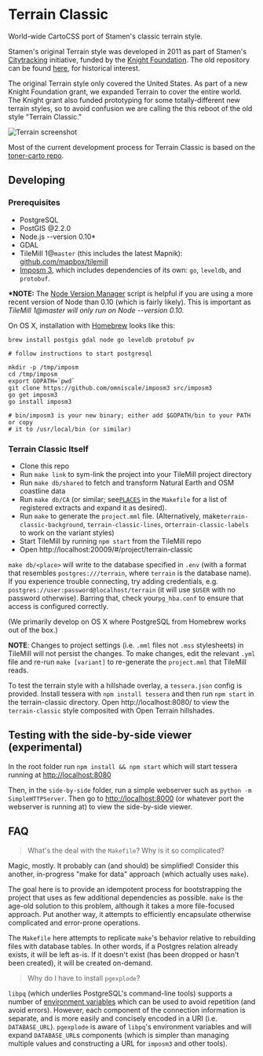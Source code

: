 Terrain Classic
===============

World-wide CartoCSS port of Stamen's classic terrain style.

Stamen's original Terrain style was developed in 2011 as part of Stamen's [Citytracking](https://github.com/Citytracking) initiative, funded by the [Knight Foundation](http://www.knightfoundation.org/). The old repository can be found [here](https://github.com/citytracking/terrain), for historical interest.

The original Terrain style only covered the United States. As part of a new Knight Foundation grant, we expanded Terrain to cover the entire world. The Knight grant also funded prototyping for some totally-different new terrain styles, so to avoid confusion we are calling the this reboot of the old style "Terrain Classic."

![Terrain screenshot](https://github.com/stamen/terrain-classic/raw/master/terrain_classic.png?raw=true)

Most of the current development process for Terrain Classic is based on the [toner-carto repo](https://github.com/stamen/toner-carto).

Developing
----------

### Prerequisites

-	PostgreSQL
-	PostGIS @2.2.0
-	Node.js --version 0.10\*
-	GDAL
-	TileMill 1@`master` (this includes the latest Mapnik): [github.com/mapbox/tilemill](https://github.com/mapbox/tilemill)
-	[Imposm 3](https://github.com/omniscale/imposm3), which includes dependencies of its own: `go`, `leveldb`, and `protobuf`.

**\*NOTE:** The [Node Version Manager](https://github.com/creationix/nvm) script is helpful if you are using a more recent version of Node than 0.10 (which is fairly likely). This is important as *TileMill 1@master will only run on Node --version 0.10.*

On OS X, installation with [Homebrew](http://brew.sh/) looks like this:

```
brew install postgis gdal node go leveldb protobuf pv

# follow instructions to start postgresql

mkdir -p /tmp/imposm
cd /tmp/imposm
export GOPATH=`pwd`
git clone https://github.com/omniscale/imposm3 src/imposm3
go get imposm3
go install imposm3

# bin/imposm3 is your new binary; either add $GOPATH/bin to your PATH or copy
# it to /usr/local/bin (or similar)
```

### Terrain Classic Itself

-	Clone this repo
-	Run `make link` to sym-link the project into your TileMill project directory
-	Run `make db/shared` to fetch and transform Natural Earth and OSM coastline data
-	Run `make db/CA` (or similar; see[`PLACES`](https://github.com/stamen/terrain-classic/blob/master/Makefile#L168-L178) in the `Makefile` for a list of registered extracts and expand it as desired).
-	Run `make` to generate the `project.mml` file. (Alternatively, make`terrain-classic-background`, `terrain-classic-lines`, or`terrain-classic-labels` to work on the variant styles)
-	Start TileMill by running `npm start` from the TileMill repo
-	Open http://localhost:20009/#/project/terrain-classic

`make db/<place>` will write to the database specified in `.env` (with a format that resembles `postgres:///terrain`, where `terrain` is the database name). If you experience trouble connecting, try adding credentials, e.g. `postgres://user:password@localhost/terrain` (it will use `$USER` with no password otherwise). Barring that, check your`pg_hba.conf` to ensure that access is configured correctly.

(We primarily develop on OS X where PostgreSQL from Homebrew works out of the box.)

**NOTE**: Changes to project settings (i.e. `.mml` files not `.mss` stylesheets) in TileMill will not persist the changes. To make changes, edit the relevant `.yml` file and re-run `make [variant]` to re-generate the `project.mml` that TileMill reads.

To test the terrain style with a hillshade overlay, a `tessera.json` config is provided. Install tessera with `npm install tessera` and then run `npm start` in the terrain-classic directory. Open http://localhost:8080/ to view the `terrain-classic` style composited with Open Terrain hillshades.

Testing with the side-by-side viewer (experimental)
---------------------------------------------------

In the root folder run `npm install && npm start` which will start tessera running at [http://localhost:8080](http://localhost:8080)

Then, in the `side-by-side` folder, run a simple webserver such as `python -m SimpleHTTPServer`. Then go to [http://localhost:8000](http://localhost:8000) (or whatever port the webserver is running at) to view the side-by-side viewer.

FAQ
---

> What's the deal with the `Makefile`? Why is it so complicated?

Magic, mostly. It probably can (and should) be simplified! Consider this another, in-progress "make for data" approach (which actually uses `make`).

The goal here is to provide an idempotent process for bootstrapping the project that uses as few additional dependencies as possible. `make` is the age-old solution to this problem, although it takes a more file-focused approach. Put another way, it attempts to efficiently encapsulate otherwise complicated and error-prone operations.

The `Makefile` here attempts to replicate `make`'s behavior relative to rebuilding files with database tables. In other words, if a Postgres relation already exists, it will be left as-is. If it doesn't exist (has been dropped or hasn't been created), it will be created on-demand.

> Why do I have to install `pgexplode`?

`libpq` (which underlies PostgreSQL's command-line tools) supports a number of [environment variables](http://www.postgresql.org/docs/9.4/static/libpq-envars.html) which can be used to avoid repetition (and avoid errors). However, each component of the connection information is separate, and is more easily and concisely encoded in a URI (i.e. `DATABASE_URL`). `pgexplode` is aware of `libpq`'s environment variables and will expand `DATABASE_URL`s components (which is simpler than managing multiple values and constructing a URL for `imposm3` and other tools).
